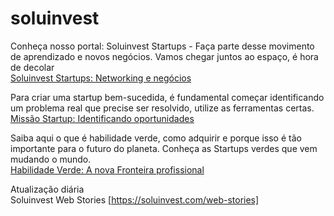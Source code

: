 # soluinvest
Conheça nosso portal:
 Soluinvest Startups - Faça parte desse movimento de aprendizado e novos negócios. Vamos chegar juntos ao espaço, é hora de decolar<br>
[Soluinvest Startups: Networking e negócios](https://soluinvest.com)

Para criar uma startup bem-sucedida, é fundamental começar identificando um problema real que precise ser resolvido, utilize as ferramentas certas.<br>
[Missão Startup: Identificando oportunidades](https://soluinvest.com/startup-como-iniciar-uma-jornada)

Saiba aqui o que é habilidade verde, como adquirir e porque isso é tão importante para o futuro do planeta. Conheça as Startups verdes que vem mudando o mundo.<br>
[Habilidade Verde: A nova Fronteira profissional](https://soluinvest.com/startup-como-iniciar-uma-jornada/habilidade-verde-a-nova-fronteira-profissional)

Atualização diária<br>
Soluinvest Web Stories [https://soluinvest.com/web-stories]
